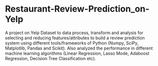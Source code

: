 # Restaurant-Review-Prediction_on-Yelp

A project on Yelp Dataset to data process, transform and analysis for selecting and reducing features/attributes to build a review prediction system using different tools/frameworks of Python (Numpy, SciPy, Matplotlib, Pandas and Scikit). Also analyzed the performance in different machine learning algorithms (Linear Regression, Lasso Mode, Adaboost Regression, Decision Tree Classification etc).
